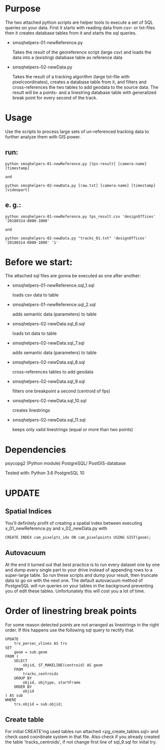 # Purpose

The two attached python scripts are helper tools to execute a set of SQL queries on your data. First it starts with reading data from csv- or txt-files then it creates database tables from it and starts the sql queries.

- smsqhelpers-01-newReference.py

    Takes the result of the georeference script (large csv) and loads the data into a (existing) database table as reference data
    
- smsqhelpers-02-newData.py

    Takes the result of a tracking algorithm (large txt-file with pixelcoordinates), creates a database table from it, and filters and cross-references the two tables to add geodata to the source data. The result will be a points- and a linestring database table with generalized break point for every second of the track.

# Usage

Use the scripts to process large sets of un-referenced tracking data to further analyze them with GIS power.

## run:
    python smsqhelpers-01-newReference.py [tps-result] [camera-name] [timestamp]
    
    and
    
    python smsqhelpers-02-newData.py [raw.txt] [camera-name] [timestamp] [videopart]

## e. g.:
    python smsqhelpers-01-newReference.py tps_result.csv 'designOffices' '20180314-0800-1000'
    
    and
    
    python smsqhelpers-02-newData.py "tracks_01.txt" 'designOffices' '20180314-0800-1000' '1'

# Before we start:
The attached sql files are gonna be executed as one after another:

- smsqhelpers-01-newReference.sql_1.sql

    loads csv data to table

- smsqhelpers-01-newReference.sql_2.sql

    adds semantic data (parameters) to table
    
- smsqhelpers-02-newData.sql_6.sql

    loads txt data to table
    
- smsqhelpers-02-newData.sql_7.sql

    adds semantic data (parameters) to table
    
- smsqhelpers-02-newData.sql_8.sql

    cross-references tables to add geodata
    
- smsqhelpers-02-newData.sql_9.sql

    filters one breakpoint a second (centroid of fps)
    
- smsqhelpers-02-newData.sql_10.sql

    creates linestrings
    
- smsqhelpers-02-newData.sql_11.sql

    keeps only valid linestrings (equal or more than two points)

# Dependencies
psycopg2 (Python module)
PostgreSQL/ PostGIS-database

Tested with:
Python 3.6
PostgreSQL 10

# UPDATE
## Spatial Indices

You'll definitely profit of creating a spatial index between executing x_01_newReference.py and x_02_newData.py with
    
    CREATE INDEX cam_pixelpts_idx ON cam_pixelpoints USING GIST(geom);

## Autovacuum
At the end it turned out that best practice is to run every dataset one by one and dump every single part to your drive instead of appending rows to a super-large table. So run these scripts and dump your result, then truncate data to go on with the next one. The default autovacuum method of PostgreSQL will run queries on your tables in the background preventing you of edit these tables. Unfortunately this will cost you a lot of time.

# Order of linestring break points
For some reason detected points are not arranged as linestrings in the right order. If this happens use the following sql query to rectify that.

    UPDATE 
        trx_persec_vlines AS trx 
    SET 
        geom = sub.geom 
    FROM (
        SELECT 
            objid, ST_MAKELINE(centroid) AS geom 
        FROM 
            tracks_centroids 
        GROUP BY 
            objid, objtype, startFrame 
        ORDER BY 
            objid
    ) AS sub 
    WHERE 
        trx.objid = sub.objid;
   
## Create table
For initial CREATE'ing used tables run attached <pg_create_tables.sql> and check used coordinate system in that file. Also check if you already created the table 'tracks_centroids', if not change first line of sql_9.sql for inital try.



